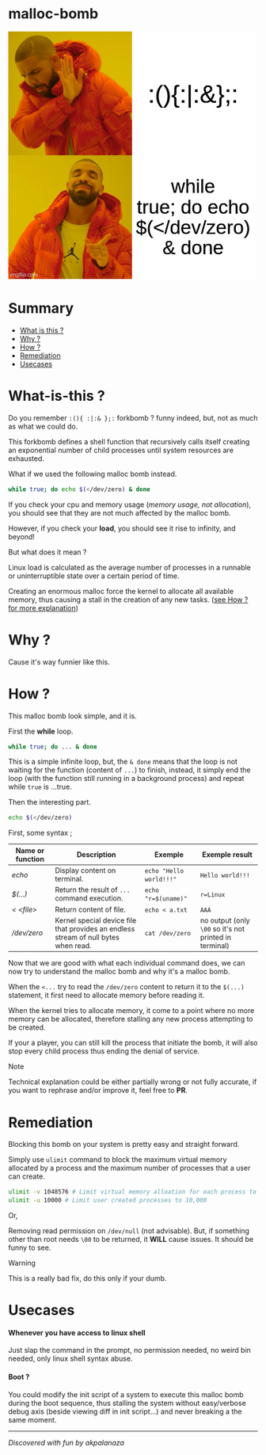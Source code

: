 # malloc-bomb

![](mehh.jpg)

# Summary

- [What is this ?](#What-is-this-?)
- [Why ?](#Why)
- [How ?](#How)
- [Remediation](#Remediation)
- [Usecases](#Usecases)
# What-is-this ?

Do you remember `:(){ :|:& };:` forkbomb ?  funny indeed, but,  not as much as what we could do.

This forkbomb defines a shell function that recursively calls itself creating an exponential number of child processes until system resources are exhausted.

What if we used the following malloc bomb instead.

```sh
while true; do echo $(</dev/zero) & done
```

If you check your cpu and memory usage (*memory usage, not allocation*), you should see that they are not much affected by the malloc bomb.

However, if you check your **load**, you should see it rise to infinity, and beyond!

But what does it mean ?

Linux load is calculated as the average number of processes in a runnable or uninterruptible state over a certain period of time.

Creating an enormous malloc force the kernel to allocate all available memory, thus causing a stall in the creation of any new tasks. ([see How ? for more explanation](#How))

# Why ?

Cause it's way funnier like this.

# How ?

This malloc bomb look simple, and it is.

First the **while** loop.

```sh
while true; do ... & done
```

This is a simple infinite loop, but, the `& done` means that the loop is not waiting for the  function (content of `...`) to finish, instead, it simply end the loop (with the function still running in a background process) and repeat while `true` is ...true.

Then the interesting part.

```sh
echo $(</dev/zero)
```

First, some syntax ;

| Name or function | Description                                                                         | Exemple                 | Exemple result                                         |
| ---------------- | ----------------------------------------------------------------------------------- | ----------------------- | ------------------------------------------------------ |
| *echo*           | Display content on terminal.                                                        | `echo "Hello world!!!"` | `Hello world!!!`                                       |
| *$(...)*         | Return the result of `...` command execution.                                       | `echo "r=$(uname)"`     | `r=Linux`                                              |
| *<  \<file\>*    | Return content of file.                                                             | `echo < a.txt`          | `AAA`                                                  |
| */dev/zero*      | Kernel special device file that provides an endless stream of null bytes when read. | `cat /dev/zero`         | no output (only `\00` so it's not printed in terminal) |

Now that we are good with what each individual command does, we can now try to understand the malloc bomb and why it's a malloc bomb.

When the `<...` try to read the `/dev/zero` content to return it to the `$(...)` statement, it first need to allocate memory before reading it.

When the kernel tries to allocate memory, it come to a point where no more memory can be allocated, therefore stalling any new process attempting to be created.

If your a player, you can still kill the process that initiate the bomb, it will also stop every child process thus ending the denial of service. 

> [!NOTE]
Technical explanation could be either partially wrong or not fully accurate, if you want to rephrase and/or improve it, feel free to **PR**.

# Remediation

Blocking this bomb on your system is pretty easy and straight forward.

Simply use `ulimit` command to block the maximum virtual memory allocated by a process and the maximum number of processes that a user can create.

```sh
ulimit -v 1048576 # Limit virtual memory alloation for each process to 1GB
ulimit -u 10000 # Limit user created processes to 10,000
```

Or,

Removing read permission on `/dev/null` (not advisable). But, if something other than root needs `\00` to be returned, it **WILL** cause issues. It should be funny to see.

> [!WARNING]
This is a really bad fix, do this only if your dumb.

# Usecases

#### Whenever you have access to linux shell

Just slap the command in the prompt, no permission needed, no weird bin needed, only linux shell syntax abuse.

#### Boot ?

You could modify the init script of a system to execute this malloc bomb during the boot sequence, thus stalling the system without easy/verbose debug axis (beside viewing diff in init script...) and never breaking a the same moment.

---
*Discovered with fun by akpalanaza*
